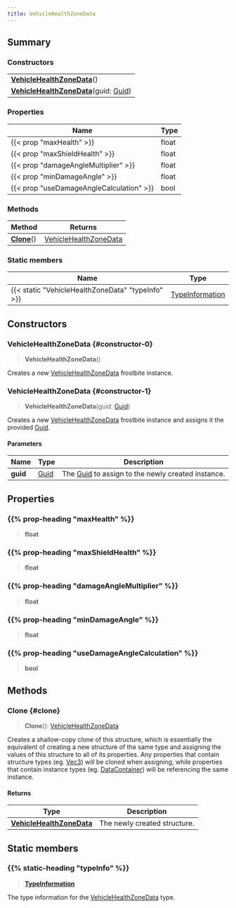 ```yaml
---
title: VehicleHealthZoneData
---
```


## Summary

### Constructors

|  |
| --- |
| **[VehicleHealthZoneData](#constructor-0)**() |
| **[VehicleHealthZoneData](#constructor-1)**(guid: [Guid](/vext/ref/shared/type/guid)) |

### Properties

| Name | Type |
| ---- | ---- |
| {{< prop "maxHealth" >}} | float |
| {{< prop "maxShieldHealth" >}} | float |
| {{< prop "damageAngleMultiplier" >}} | float |
| {{< prop "minDamageAngle" >}} | float |
| {{< prop "useDamageAngleCalculation" >}} | bool |

### Methods

| Method | Returns |
| ------ | ------- |
| **[Clone](#clone)**() | [VehicleHealthZoneData](/vext/ref/fb/vehiclehealthzonedata) |

### Static members

| Name | Type |
| ---- | ---- |
| {{< static "VehicleHealthZoneData" "typeInfo" >}} | [TypeInformation](/vext/ref/shared/type/typeinformation) |

## Constructors

### VehicleHealthZoneData {#constructor-0}

> **VehicleHealthZoneData**()

Creates a new [VehicleHealthZoneData](/vext/ref/fb/vehiclehealthzonedata) frostbite instance.

### VehicleHealthZoneData {#constructor-1}

> **VehicleHealthZoneData**(guid: [Guid](/vext/ref/shared/type/guid))

Creates a new [VehicleHealthZoneData](/vext/ref/fb/vehiclehealthzonedata) frostbite instance and assigns it the provided [Guid](/vext/ref/shared/type/guid).

#### Parameters

| Name | Type | Description |
| ---- | ---- | ----------- |
| **guid** | [Guid](/vext/ref/shared/type/guid) | The [Guid](/vext/ref/shared/type/guid) to assign to the newly created instance. |

## Properties

### {{% prop-heading "maxHealth" %}}

> **float**

### {{% prop-heading "maxShieldHealth" %}}

> **float**

### {{% prop-heading "damageAngleMultiplier" %}}

> **float**

### {{% prop-heading "minDamageAngle" %}}

> **float**

### {{% prop-heading "useDamageAngleCalculation" %}}

> **bool**

## Methods

### Clone {#clone}

> **Clone**(): [VehicleHealthZoneData](/vext/ref/fb/vehiclehealthzonedata)

Creates a shallow-copy clone of this structure, which is essentially the equivalent of creating a new structure of the same type and assigning the values of this structure to all of its properties. Any properties that contain structure types (eg. [Vec3](/vext/ref/shared/type/vec3)) will be cloned when assigning, while properties that contain instance types (eg. [DataContainer](/vext/ref/shared/type/datacontainer)) will be referencing the same instance.

#### Returns

| Type | Description |
| ---- | ----------- |
| **[VehicleHealthZoneData](/vext/ref/fb/vehiclehealthzonedata)** | The newly created structure. |

## Static members

### {{% static-heading "typeInfo" %}}

> **[TypeInformation](/vext/ref/shared/type/typeinformation)**

The type information for the [VehicleHealthZoneData](/vext/ref/fb/vehiclehealthzonedata) type.

